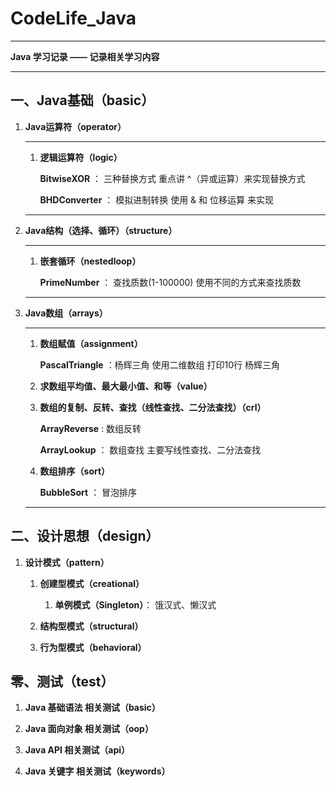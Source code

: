 # CodeLife_Java

****
**Java 学习记录 —— 记录相关学习内容**
****

## 一、Java基础（basic）

1. **Java运算符（operator）**

    ****

    1. **逻辑运算符（logic）**

        **BitwiseXOR** ： 三种替换方式
            重点讲 ^（异或运算）来实现替换方式

        **BHDConverter** ： 模拟进制转换
            使用 & 和 位移运算 来实现

    ****
2. **Java结构（选择、循环）（structure）**

    ****

    1. **嵌套循环（nestedloop）**

        **PrimeNumber** ： 查找质数(1-100000)
            使用不同的方式来查找质数

    ****
3. **Java数组（arrays）**

    ****
    1. **数组赋值（assignment）**

        **PascalTriangle** ：杨辉三角
            使用二维数组 打印10行 杨辉三角
            
    2. **求数组平均值、最大最小值、和等（value）**

    3. **数组的复制、反转、查找（线性查找、二分法查找）（crl）**
    
        **ArrayReverse** : 数组反转
        
        **ArrayLookup** ： 数组查找
            主要写线性查找、二分法查找
    
    4. **数组排序（sort）**

       **BubbleSort** ： 冒泡排序
    
    ****

## 二、设计思想（design）

1. **设计模式（pattern）**

    1. **创建型模式（creational）**
        
        1. **单例模式（Singleton）**： 饿汉式、懒汉式

    2. **结构型模式（structural）**
       
    3. **行为型模式（behavioral）**

## 零、测试（test）

1. **Java 基础语法 相关测试（basic）**

2. **Java 面向对象 相关测试（oop）**

3. **Java API 相关测试（api）**

4. **Java 关键字 相关测试（keywords）**
